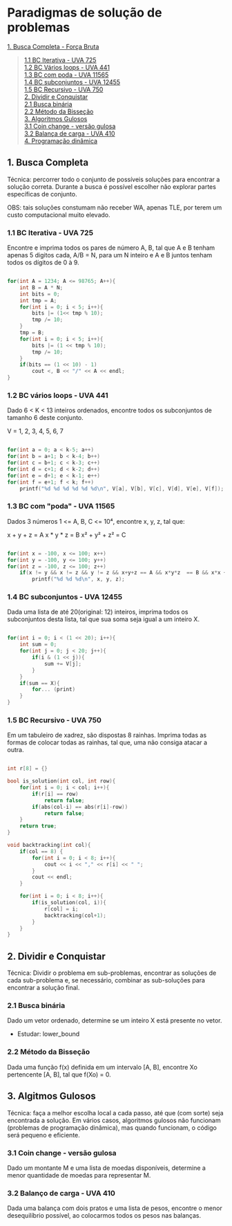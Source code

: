 # Paradigmas de solução de problemas

[1. Busca Completa - Força Bruta](#1-busca-completa---força-bruta)  
> [1.1 BC Iterativa - UVA 725](#11-bc-iterativa---uva-725)  
> [1.2 BC Vários loops - UVA 441](#12-bc-vários-loops---uva-441)  
> [1.3 BC com poda - UVA 11565](#13-bc-com-poda---uva-11565)  
> [1.4 BC subconjuntos - UVA 12455](#14-bc-subconjuntos---uva-12455)  
> [1.5 BC Recursivo - UVA 750](#15-bc-recursivo---uva-750)  
[2. Dividir e Conquistar](#2-dividir-e-conquistar)  
> [2.1 Busca binária](#21-busca-binária)  
> [2.2 Método da Bisseção](#22-método-da-bisseção)  
[3. Algoritmos Gulosos](#3-algoritmos-gulosos)  
> [3.1 Coin change - versão gulosa](#31-coin-change---versão-gulosa)  
> [3.2 Balança de carga - UVA 410](#32-balança-de-carga---uva-410)  
[4. Programação dinâmica](#4-programação-dinâmica)  

## 1. Busca Completa

Técnica: percorrer todo o conjunto de possíveis soluções para encontrar a solução correta. Durante a busca é possível escolher não explorar partes específicas de conjunto.

OBS: tais soluções constumam não receber WA, apenas TLE, por terem um custo computacional muito elevado.

### 1.1 BC Iterativa - UVA 725

Encontre e imprima todos os pares de número A, B, tal que A e B tenham apenas 5 digitos cada, A/B = N, para um N inteiro e A e B juntos tenham todos os dígitos de 0 à 9.

```cpp

for(int A = 1234; A <= 98765; A++){
	int B = A * N;
	int bits = 0;
	int tmp = A;
	for(int i = 0; i < 5; i++){
		bits |= (1<< tmp % 10);
		tmp /= 10;
	}
	tmp = B;
	for(int i = 0; i < 5; i++){
		bits |= (1 << tmp % 10);
		tmp /= 10;
	}
	if(bits == (1 << 10) - 1)
		cout <, B << "/" << A << endl;
}

```

### 1.2 BC vários loops - UVA 441

Dado 6 < K < 13 inteiros ordenados, encontre todos os subconjuntos de tamanho 6 deste conjunto.

V = 1, 2, 3, 4, 5, 6, 7

```cpp

for(int a = 0; a < k-5; a++)
for(int b = a+1; b < k-4; b++)
for(int c = b+1; c < k-3; c++)
for(int d = c+1; d < k-2; d++)
for(int e = d+1; e < k-1; e++)
for(int f = e+1; f < k; f++)
	printf("%d %d %d %d %d %d\n", V[a], V[b], V[c], V[d], V[e], V[f]);

```

### 1.3 BC com "poda" - UVA 11565

Dados 3 números 1 <= A, B, C <= 10⁴, encontre x, y, z, tal que:

x + y + z = A
x * y * z = B
x² + y² + z² = C

```cpp

for(int x = -100, x <= 100; x++)
for(int y = -100, y <= 100; y++)
for(int z = -100, z <= 100; z++)
	if(x != y && x != z && y != z && x+y+z == A && x*y*z  == B && x*x + y*y + z*z == C)
		printf("%d %d %d\n", x, y, z);

```

### 1.4 BC subconjuntos - UVA 12455

Dada uma lista de até 20(original: 12) inteiros, imprima todos os subconjuntos desta lista, tal que sua soma seja igual a um inteiro X.

```cpp

for(int i = 0; i < (1 << 20); i++){
	int sum = 0;
	for(int j = 0; j < 20; j++){
		if(i & (1 << j)){
			sum += V[j];
		}
	}
	if(sum == X){
		for... (print)
	}
}

```

### 1.5 BC Recursivo - UVA 750

Em um tabuleiro de xadrez, são dispostas 8 rainhas. Imprima todas as formas de colocar todas as rainhas, tal que, uma não consiga atacar a outra.

```cpp

int r[8] = {}

bool is_solution(int col, int row){
	for(int i = 0; i < col; i++){
		if(r[i] == row)
			return false;
		if(abs(col-i) == abs(r[i]-row))
			return false;
	}
	return true;
}

void backtracking(int col){
	if(col == 8) {
		for(int i = 0; i < 8; i++){
			cout << i << "," << r[i] << " ";
		}
		cout << endl;
	}

	for(int i = 0; i < 8; i++){
		if(is_solution(col, i)){
			r[col] = i;
			backtracking(col+1);
		}
	}
}

```

## 2. Dividir e Conquistar

Técnica: Dividir o problema em sub-problemas, encontrar as soluções de cada sub-problema e, se necessário, combinar as sub-soluções para encontrar a solução final.

### 2.1 Busca binária

Dado um vetor ordenado, determine se um inteiro X  está presente no vetor.

* Estudar: lower_bound

### 2.2 Método da Bisseção

Dada uma função f(x) definida em um intervalo [A, B], encontre Xo pertencente [A, B], tal que f(Xo) = 0.

## 3. Algitmos Gulosos

Técnica: faça a melhor escolha local a cada passo, até que (com sorte) seja encontrada a solução.
Em vários casos, algoritmos gulosos não funcionam (problemas de programação dinâmica), mas quando funcionam, o código será pequeno e eficiente.

### 3.1 Coin change - versão gulosa

Dado um montante M e uma lista de moedas disponíveis, determine a menor quantidade de moedas para representar M.

### 3.2 Balanço de carga - UVA 410

Dada uma balança com dois pratos e uma lista de pesos, encontre o menor desequilíbrio possível, ao colocarmos todos os pesos nas balanças.

